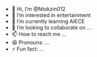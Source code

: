 - 👋 Hi, I’m @Ntokzin012
- 👀 I’m interested in entertainment 
- 🌱 I’m currently learning AIECE
- 💞️ I’m looking to collaborate on ...
- 📫 How to reach me ...
- 😄 Pronouns: ...
- ⚡ Fun fact: ...

<!---
Ntokzin012/Ntokzin012 is a ✨ special ✨ repository because its `README.md` (this file) appears on your GitHub profile.
You can click the Preview link to take a look at your changes.
--->

